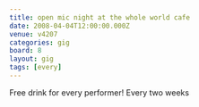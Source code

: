 ```yaml
---
title: open mic night at the whole world cafe
date: 2008-04-04T12:00:00.000Z
venue: v4207
categories: gig
board: 8
layout: gig
tags: [every]
---
```

Free drink for every performer! Every two weeks